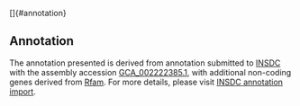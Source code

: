 []{#annotation}

Annotation
----------

The annotation presented is derived from annotation submitted to
[INSDC](http://www.insdc.org) with the assembly accession
[GCA\_002222385.1](http://www.ebi.ac.uk/ena/data/view/GCA_002222385.1),
with additional non-coding genes derived from
[Rfam](http://rfam.xfam.org/). For more details, please visit [INSDC
annotation
import](http://ensemblgenomes.org/info/data/insdc_annotation).
